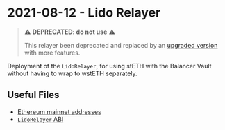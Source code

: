 # 2021-08-12 - Lido Relayer

> ⚠️ **DEPRECATED: do not use** ⚠️
>
> This relayer been deprecated and replaced by an [upgraded version](../../2020-12-03-batch-relayer) with more features.

Deployment of the `LidoRelayer`, for using stETH with the Balancer Vault without having to wrap to wstETH separately.

## Useful Files

- [Ethereum mainnet addresses](./output/mainnet.json)
- [`LidoRelayer` ABI](./abi/LidoRelayer.json)
